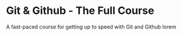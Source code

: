 # Git & Github - The Full Course

A fast-paced course for getting up to speed with Git and Github
lorem

